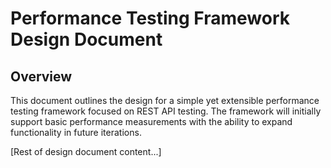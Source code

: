 # Performance Testing Framework Design Document

## Overview
This document outlines the design for a simple yet extensible performance testing framework focused on REST API testing. The framework will initially support basic performance measurements with the ability to expand functionality in future iterations.

[Rest of design document content...]